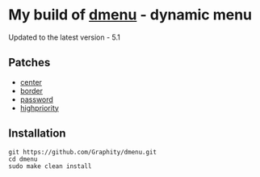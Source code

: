 # My build of [dmenu](https://tools.suckless.org/dmenu/) - dynamic menu
Updated to the latest version - 5.1

## Patches
* [center](https://tools.suckless.org/dmenu/patches/center/)
* [border](https://tools.suckless.org/dmenu/patches/border/)
* [password](https://tools.suckless.org/dmenu/patches/password/)
* [highpriority](https://tools.suckless.org/dmenu/patches/highpriority/)


## Installation
```
git https://github.com/Graphity/dmenu.git
cd dmenu
sudo make clean install
```
